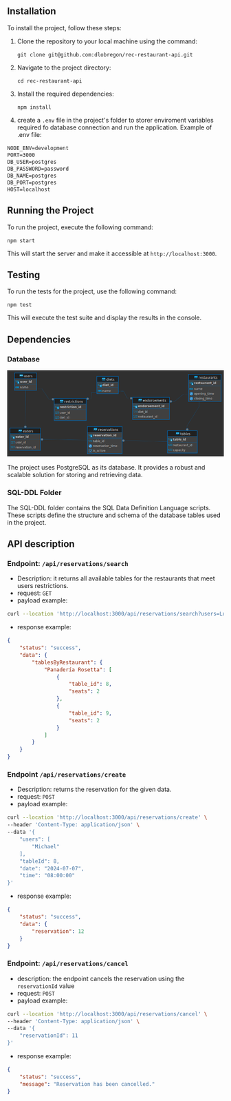 ## Installation

To install the project, follow these steps:

1. Clone the repository to your local machine using the command:
    ```
    git clone git@github.com:dlobregon/rec-restaurant-api.git
    ```

2. Navigate to the project directory:
    ```
    cd rec-restaurant-api
    ```

3. Install the required dependencies:
    ```
    npm install
    ```
4. create a `.env` file in the project's folder to storer enviroment variables required fo database connection and run the application.
Example of .env file:
~~~~
NODE_ENV=development
PORT=3000
DB_USER=postgres
DB_PASSWORD=password
DB_NAME=postgres
DB_PORT=postgres
HOST=localhost
~~~~

## Running the Project

To run the project, execute the following command:
```
npm start
```

This will start the server and make it accessible at `http://localhost:3000`.

## Testing

To run the tests for the project, use the following command:
```
npm test
```

This will execute the test suite and display the results in the console.

## Dependencies

### Database
![ER Diagram](/img/er.png "ER Diagram")

The project uses PostgreSQL as its database. It provides a robust and scalable solution for storing and retrieving data.

### SQL-DDL Folder

The SQL-DDL folder contains the SQL Data Definition Language scripts. These scripts define the structure and schema of the database tables used in the project.

## API description
### Endpoint: `/api/reservations/search`
- Description: it returns all available tables for the restaurants that meet users restrictions. 
- request: `GET`
- payload example:
~~~~BASH
curl --location 'http://localhost:3000/api/reservations/search?users=Lucile%2C%20Michael&date=2024-07-07&time=08%3A00%3A00'
~~~~
- response example:
~~~~JSON
{
    "status": "success",
    "data": {
        "tablesByRestaurant": {
            "Panadería Rosetta": [
                {
                    "table_id": 8,
                    "seats": 2
                },
                {
                    "table_id": 9,
                    "seats": 2
                }
            ]
        }
    }
}
~~~~


### Endpoint `/api/reservations/create`

- Description: returns the reservation for the given data.
- request: `POST`
- payload example:
~~~~bash
curl --location 'http://localhost:3000/api/reservations/create' \
--header 'Content-Type: application/json' \
--data '{
    "users": [
        "Michael"
    ],
    "tableId": 8,
    "date": "2024-07-07",
    "time": "08:00:00"
}'
~~~~
- response example:
~~~~JSON
{
    "status": "success",
    "data": {
        "reservation": 12
    }
}
~~~~

### Endpoint: `/api/reservations/cancel`
- description: the endpoint cancels the reservation using the `reservationId` value
- request: `POST`
- payload example:
~~~~bash
curl --location 'http://localhost:3000/api/reservations/cancel' \
--header 'Content-Type: application/json' \
--data '{
    "reservationId": 11
}'
~~~~
- response example:
~~~~JSON
{
    "status": "success",
    "message": "Reservation has been cancelled."
}
~~~~